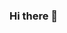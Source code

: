 ### Hi there 👋

<!--
[![trophy](https://github-profile-trophy.vercel.app/?username=petkitonga&rank=SSS,SS,S,AAA,AA,A)](https://github.com/ryo-ma/github-profile-trophy)

**petkitonga/petkitonga** is a ✨ _special_ ✨ repository because its `README.md` (this file) appears on your GitHub profile.

Here are some ideas to get you started:

- 🔭 I’m currently working on ...
- 🌱 I’m currently learning ...
- 👯 I’m looking to collaborate on ...
- 🤔 I’m looking for help with ...
- 💬 Ask me about ...
- 📫 How to reach me: ...
- 😄 Pronouns: ...
- ⚡ Fun fact: ...
-->

